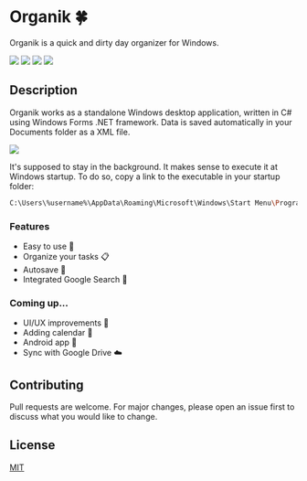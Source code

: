 # Organik 🍀

Organik is a quick and dirty day organizer for Windows.

 ![](https://img.shields.io/github/last-commit/fnccpp/organik) ![](https://img.shields.io/badge/platforms-Windows-lightgrey) ![](https://img.shields.io/badge/license-MIT-brightgreen) ![](https://img.shields.io/tokei/lines/github/fnccpp/organik)

## Description

Organik works as a standalone Windows desktop application, written in C# using Windows Forms .NET framework. 
Data is saved automatically in your Documents folder as a XML file.

![](https://github.com/fnccpp/organik/Organik.gif)

It's supposed to stay in the background. It makes sense to execute it at Windows startup. To do so, copy a link to the executable in your startup folder:

```sh
C:\Users\%username%\AppData\Roaming\Microsoft\Windows\Start Menu\Programs\Startup
```

### Features 
- Easy to use 👴
- Organize your tasks 📋
- Autosave 💾
- Integrated Google Search 🔎
### Coming up...
- UI/UX improvements 🎨
- Adding calendar 📆
- Android app 📱
- Sync with Google Drive ☁️

## Contributing
Pull requests are welcome. For major changes, please open an issue first to discuss what you would like to change.

## License
[MIT](https://choosealicense.com/licenses/mit/)
